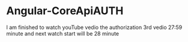 # Angular-CoreApiAUTH
I am finished to watch youTube vedio the authorization 3rd vedio 27:59 minute and next watch start will be 28 minute 